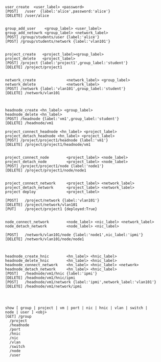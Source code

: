 
    user_create  <user_label> <password>
    [POST]   /user  {label:'alice',password:'alice'}
    [DELETE] /user/alice


    group_add_user    <group_label> <user_label>
    group_add_netowrk <group_label> <network_label>
    [POST] /group/students/user {label:'alice'}
    [POST] /group/students/network {label:'vlan101'}


    project_create   <project_label><group_label>
    project_delete   <project_label>
    [POST] /project {label:'project1',group_label:'student'}
    [DELETE] /project/project1


    network_create              <network_label> <group_label>
    network_delete              <network_label>
    [POST] /network {label:'vlan101',group_label:'student'}
    [DELETE] /network/vlan101
    
    
    
    headnode_create <hn_label> <group_label>
    headnode_delete <hn_label>
    [POST] /headnode {label:'vm1',group_label:'student'}
    [DELETE] /headnode/vm1

    project_connect_headnode <hn_label> <project_label>
    project_detach_headnode <hn_label> <project_label>
    [POST] /project/project1/headnode {label:'vm1'}
    [DELETE] /project/project1/headnode/vm1


    project_connect_node        <project_label> <node_label> 
    project_detach_node         <project_label> <node_label>
    [POST] /project/project1/node {label:'node1'}
    [DELETE] /project/project1/node/node1


    project_connect_network     <project_label> <network_label>
    project_detach_network      <project_label> <network_label>
    project deploy              <project_label>
    
    [POST]   /project/network {label:'vlan101'}
    [DELETE] /project/network/vlan101
    [PUT]    /project/project1 {deployed:True}


    node_connect_network        <node_label> <nic_label> <network_label>
    node_detach_network         <node_label> <nic_label>

    [POST]   /network/vlan101/node {label:'node1',nic_label:'ipmi'}
    [DELETE] /network/vlan101/node/node1



    headnode_create_hnic        <hn_label> <hnic_label> 
    headnode_delete_hnic        <hn_label> <hnic_label>
    headnode_connect_network    <hn_label> <hnic_label> <network>
    headnode_detach_network     <hn_label> <hnic_label>
    [POST]   /headnode/vm1/hnic {label:'ipmi'}
    [DELETE] /headnode/vm1/hnic/ipmi
    [POST]   /headnode/vm1/network {label:'ipmi',network_label:'vlan101'}
    [DELETE] /headnode/vm1/network/ipmi




    show [ group | project | vm | port | nic | hnic | vlan | switch |
    node | user ] <obj> 
    [GET] /group
      /project
      /headnode
      /port
      /hnic
      /nic
      /vlan
      /switch
      /node
      /user
